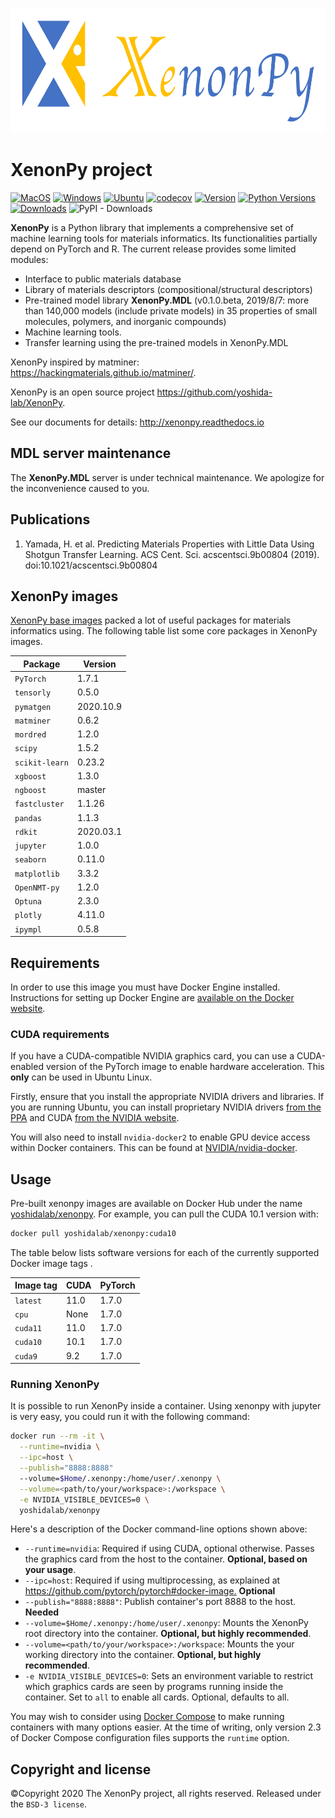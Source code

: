<p align="center">
  <img height="200" src="https://github.com/yoshida-lab/XenonPy/blob/master/logo.png" alt="xenonpy">
</p>

# XenonPy project

[![MacOS](https://github.com/yoshida-lab/XenonPy/workflows/MacOS/badge.svg)](https://github.com/yoshida-lab/XenonPy/actions?query=workflow%3AMacOS)
[![Windows](https://github.com/yoshida-lab/XenonPy/workflows/Windows/badge.svg)](https://github.com/yoshida-lab/XenonPy/actions?query=workflow%3AWindows)
[![Ubuntu](https://github.com/yoshida-lab/XenonPy/workflows/Ubuntu/badge.svg)](https://github.com/yoshida-lab/XenonPy/actions?query=workflow%3AUbuntu)
[![codecov](https://codecov.io/gh/yoshida-lab/XenonPy/branch/master/graph/badge.svg)](https://codecov.io/gh/yoshida-lab/XenonPy)
[![Version](https://img.shields.io/github/tag/yoshida-lab/XenonPy.svg?maxAge=360)](https://github.com/yoshida-lab/XenonPy/releases/latest)
[![Python Versions](https://img.shields.io/pypi/pyversions/xenonpy.svg)](https://pypi.org/project/xenonpy/)
[![Downloads](https://pepy.tech/badge/xenonpy)](https://pepy.tech/project/xenonpy)
![PyPI - Downloads](https://img.shields.io/pypi/dm/xenonpy.svg?label=PiPy%20downloads)

**XenonPy** is a Python library that implements a comprehensive set of machine learning tools
for materials informatics. Its functionalities partially depend on PyTorch and R.
The current release provides some limited modules:

- Interface to public materials database
- Library of materials descriptors (compositional/structural descriptors)
- Pre-trained model library **XenonPy.MDL** (v0.1.0.beta, 2019/8/7: more than 140,000 models (include private models) in 35 properties of small molecules, polymers, and inorganic compounds)
- Machine learning tools.
- Transfer learning using the pre-trained models in XenonPy.MDL

XenonPy inspired by matminer: https://hackingmaterials.github.io/matminer/.

XenonPy is an open source project https://github.com/yoshida-lab/XenonPy.

See our documents for details: http://xenonpy.readthedocs.io

## MDL server maintenance

The **XenonPy.MDL** server is under technical maintenance.
We apologize for the inconvenience caused to you.


## Publications

1. Yamada, H. et al. Predicting Materials Properties with Little Data Using Shotgun Transfer Learning. ACS Cent. Sci. acscentsci.9b00804 (2019). doi:10.1021/acscentsci.9b00804

## XenonPy images

[XenonPy base images](https://hub.docker.com/repository/docker/yoshidalab/base) packed a lot of useful packages for materials informatics using.
The following table list some core packages in XenonPy images.

| Package        | Version   |
| -------------- | --------- |
| `PyTorch`      | 1.7.1     |
| `tensorly`     | 0.5.0     |
| `pymatgen`     | 2020.10.9 |
| `matminer`     | 0.6.2     |
| `mordred`      | 1.2.0     |
| `scipy`        | 1.5.2     |
| `scikit-learn` | 0.23.2    |
| `xgboost`      | 1.3.0     |
| `ngboost`      | master    |
| `fastcluster`  | 1.1.26    |
| `pandas`       | 1.1.3     |
| `rdkit`        | 2020.03.1 |
| `jupyter`      | 1.0.0     |
| `seaborn`      | 0.11.0    |
| `matplotlib`   | 3.3.2     |
| `OpenNMT-py`   | 1.2.0     |
| `Optuna`       | 2.3.0     |
| `plotly`       | 4.11.0    |
| `ipympl`       | 0.5.8     |

## Requirements

In order to use this image you must have Docker Engine installed. Instructions
for setting up Docker Engine are
[available on the Docker website](https://docs.docker.com/engine/installation/).

### CUDA requirements

If you have a CUDA-compatible NVIDIA graphics card, you can use a CUDA-enabled
version of the PyTorch image to enable hardware acceleration. This **only** can be
used in Ubuntu Linux.

Firstly, ensure that you install the appropriate NVIDIA drivers and libraries.
If you are running Ubuntu, you can install proprietary NVIDIA drivers
[from the PPA](https://launchpad.net/~graphics-drivers/+archive/ubuntu/ppa)
and CUDA [from the NVIDIA website](https://developer.nvidia.com/cuda-downloads).

You will also need to install `nvidia-docker2` to enable GPU device access
within Docker containers. This can be found at
[NVIDIA/nvidia-docker](https://github.com/NVIDIA/nvidia-docker).

## Usage

Pre-built xenonpy images are available on Docker Hub under the name
[yoshidalab/xenonpy](https://hub.docker.com/r/yoshidalab/xenonpy/). For example,
you can pull the CUDA 10.1 version with:

```bash
docker pull yoshidalab/xenonpy:cuda10
```

The table below lists software versions for each of the currently supported
Docker image tags .

| Image tag | CUDA | PyTorch |
| --------- | ---- | ------- |
| `latest`  | 11.0 | 1.7.0   |
| `cpu`     | None | 1.7.0   |
| `cuda11`  | 11.0 | 1.7.0   |
| `cuda10`  | 10.1 | 1.7.0   |
| `cuda9`   | 9.2  | 1.7.0   |

### Running XenonPy

It is possible to run XenonPy inside a container.
Using xenonpy with jupyter is very easy, you could run it with
the following command:

```sh
docker run --rm -it \
  --runtime=nvidia \
  --ipc=host \
  --publish="8888:8888"
  --volume=$Home/.xenonpy:/home/user/.xenonpy \
  --volume=<path/to/your/workspace>:/workspace \
  -e NVIDIA_VISIBLE_DEVICES=0 \
  yoshidalab/xenonpy
```

Here's a description of the Docker command-line options shown above:

- `--runtime=nvidia`: Required if using CUDA, optional otherwise. Passes the
  graphics card from the host to the container. **Optional, based on your usage**.
- `--ipc=host`: Required if using multiprocessing, as explained at
  <https://github.com/pytorch/pytorch#docker-image.> **Optional**
- `--publish="8888:8888"`: Publish container's port 8888 to the host. **Needed**
- `--volume=$Home/.xenonpy:/home/user/.xenonpy`: Mounts
  the XenonPy root directory into the container. **Optional, but highly recommended**.
- `--volume=<path/to/your/workspace>:/workspace`: Mounts
  the your working directory into the container. **Optional, but highly recommended**.
- `-e NVIDIA_VISIBLE_DEVICES=0`: Sets an environment variable to restrict which
  graphics cards are seen by programs running inside the container. Set to `all`
  to enable all cards. Optional, defaults to all.

You may wish to consider using [Docker Compose](https://docs.docker.com/compose/)
to make running containers with many options easier. At the time of writing,
only version 2.3 of Docker Compose configuration files supports the `runtime`
option.

## Copyright and license

©Copyright 2020 The XenonPy project, all rights reserved.
Released under the `BSD-3 license`.

